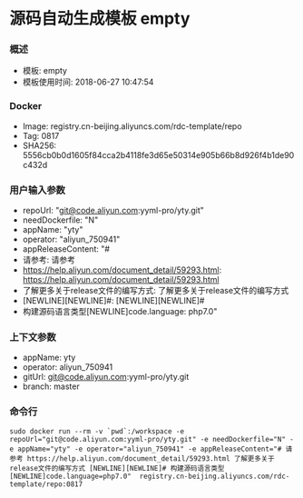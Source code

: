 # 源码自动生成模板 empty

### 概述

* 模板: empty
* 模板使用时间: 2018-06-27 10:47:54

### Docker
* Image: registry.cn-beijing.aliyuncs.com/rdc-template/repo
* Tag: 0817
* SHA256: 5556cb0b0d1605f84cca2b4118fe3d65e50314e905b66b8d926f4b1de90c432d

### 用户输入参数
* repoUrl: "git@code.aliyun.com:yyml-pro/yty.git" 
* needDockerfile: "N" 
* appName: "yty" 
* operator: "aliyun_750941" 
* appReleaseContent: "# 
* 请参考: 请参考 
* https://help.aliyun.com/document_detail/59293.html: https://help.aliyun.com/document_detail/59293.html 
* 了解更多关于release文件的编写方式: 了解更多关于release文件的编写方式 
* [NEWLINE][NEWLINE]#: [NEWLINE][NEWLINE]# 
* 构建源码语言类型[NEWLINE]code.language: php7.0" 

### 上下文参数
* appName: yty
* operator: aliyun_750941
* gitUrl: git@code.aliyun.com:yyml-pro/yty.git
* branch: master


### 命令行
	sudo docker run --rm -v `pwd`:/workspace -e repoUrl="git@code.aliyun.com:yyml-pro/yty.git" -e needDockerfile="N" -e appName="yty" -e operator="aliyun_750941" -e appReleaseContent="# 请参考 https://help.aliyun.com/document_detail/59293.html 了解更多关于release文件的编写方式 [NEWLINE][NEWLINE]# 构建源码语言类型[NEWLINE]code.language=php7.0"  registry.cn-beijing.aliyuncs.com/rdc-template/repo:0817

